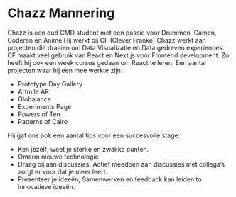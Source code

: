 # Chazz Mannering
Chazz is een oud CMD student met een passie voor Drummen, Gamen, Coderen en Anime Hij werkt bij CF (Clever Franke) Chazz werkt aan projecten die draaien om Data Visualizatie en Data gedreven experiences. CF maakt veel gebruik van React en Next.js voor Frontend development. Zo heeft hij ook een week cursus gedaan om React te leren. Een aantal projecten waar hij een mee werkte zijn:

* Prototype Day Gallery
* Artmile AR
* Globalance
* Experiments Page
* Powers of Ten
* Patterns of Cairo

Hij gaf ons ook een aantal tips voor een succesvolle stage:

* Ken jezelf; weet je sterke en zwakke punten.
* Omarm nieuwe technologie
* Draag bij aan discussies; Actief meedoen aan discussies met collega’s zorgt er voor dat je meer leert.
* Presenteer je ideeën; Samenwerken en feedback kan leiden to innovatieve ideeën.
